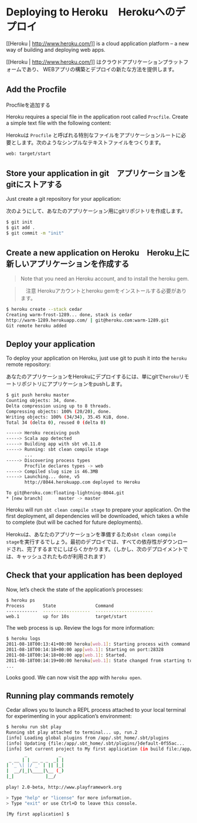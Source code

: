 # Deploying to Heroku　Herokuへのデプロイ

[[Heroku | http://www.heroku.com/]] is a cloud application platform – a new way of building and deploying web apps.

[[Heroku | http://www.heroku.com/]] はクラウドアプリケーションプラットフォームであり、 WEBアプリの構築とデプロイの新たな方法を提供します。 

## Add the Procfile　
Procfileを追加する

Heroku requires a special file in the application root called `Procfile`. Create a simple text file with the following content:

Herokuは `Procfile` と呼ばれる特別なファイルをアプリケーションルートに必要とします。次のようなシンプルなテキストファイルをつくります。
```txt
web: target/start
```

## Store your application in git　アプリケーションをgitにストアする

Just create a git repository for your application:

次のようにして、あなたのアプリケーション用にgitリポジトリを作成します。

```bash
$ git init
$ git add .
$ git commit -m "init"
```

## Create a new application on Heroku　Heroku上に新しいアプリケーションを作成する

> Note that you need an Heroku account, and to install the heroku gem.

>　注意 Herokuアカウントとheroku gemをインストールする必要があります。

```bash
$ heroku create --stack cedar
Creating warm-frost-1289... done, stack is cedar
http://warm-1289.herokuapp.com/ | git@heroku.com:warm-1289.git
Git remote heroku added
```

## Deploy your application

To deploy your application on Heroku, just use git to push it into the `heroku` remote repository:

あなたのアプリケーションをHerokuにデプロイするには、単にgitで`heroku`リモートリポジトリにアプリケーションをpushします。

```bash
$ git push heroku master
Counting objects: 34, done.
Delta compression using up to 8 threads.
Compressing objects: 100% (20/20), done.
Writing objects: 100% (34/34), 35.45 KiB, done.
Total 34 (delta 0), reused 0 (delta 0)

-----> Heroku receiving push
-----> Scala app detected
-----> Building app with sbt v0.11.0
-----> Running: sbt clean compile stage
       ...
-----> Discovering process types
       Procfile declares types -> web
-----> Compiled slug size is 46.3MB
-----> Launching... done, v5
       http://8044.herokuapp.com deployed to Heroku

To git@heroku.com:floating-lightning-8044.git
* [new branch]      master -> master
```

Heroku will run `sbt clean compile stage` to prepare your application. On the first deployment, all dependencies will be downloaded, which takes a while to complete (but will be cached for future deployments).

Herokuは、あなたのアプリケーションを準備するため`sbt clean compile stage`を実行するでしょう。最初のデプロイでは、すべての依存性がダウンロードされ、完了するまでにしばらくかかります。（しかし、次のデプロイメントでは、キャッシュされたものが利用されます）

## Check that your application has been deployed

Now, let’s check the state of the application’s processes:

```bash
$ heroku ps
Process       State               Command
------------  ------------------  ----------------------
web.1         up for 10s          target/start 
```

The web process is up. Review the logs for more information:

```bash
$ heroku logs
2011-08-18T00:13:41+00:00 heroku[web.1]: Starting process with command `target/start`
2011-08-18T00:14:18+00:00 app[web.1]: Starting on port:28328
2011-08-18T00:14:18+00:00 app[web.1]: Started.
2011-08-18T00:14:19+00:00 heroku[web.1]: State changed from starting to up
...
```

Looks good. We can now visit the app with `heroku open`.

## Running play commands remotely

Cedar allows you to launch a REPL process attached to your local terminal for experimenting in your application’s environment:

```bash
$ heroku run sbt play
Running sbt play attached to terminal... up, run.2
[info] Loading global plugins from /app/.sbt_home/.sbt/plugins
[info] Updating {file:/app/.sbt_home/.sbt/plugins/}default-0f55ac...
[info] Set current project to My first application (in build file:/app/)
       _            _ 
 _ __ | | __ _ _  _| |
| '_ \| |/ _' | || |_|
|  __/|_|\____|\__ (_)
|_|            |__/ 
             
play! 2.0-beta, http://www.playframework.org

> Type "help" or "license" for more information.
> Type "exit" or use Ctrl+D to leave this console.

[My first application] $
```
